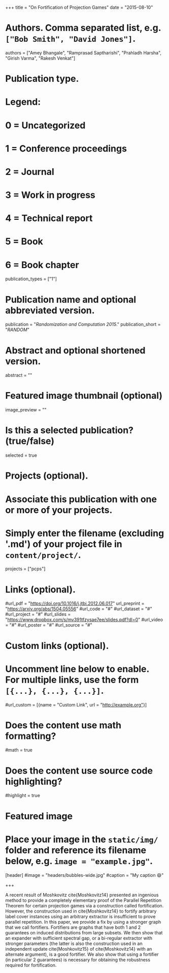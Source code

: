 +++
title = "On Fortification of Projection Games"
date = "2015-08-10"

# Authors. Comma separated list, e.g. `["Bob Smith", "David Jones"]`.
authors = ["Amey Bhangale", "Ramprasad Saptharishi", "Prahladh Harsha", "Girish Varma", "Rakesh Venkat"]


# Publication type.
# Legend:
# 0 = Uncategorized
# 1 = Conference proceedings
# 2 = Journal
# 3 = Work in progress
# 4 = Technical report
# 5 = Book
# 6 = Book chapter
publication_types = ["1"]
# Publication name and optional abbreviated version.
publication = "*Randomization and Computation 2015*."
publication_short = "*RANDOM*"

# Abstract and optional shortened version.
abstract = ""

# Featured image thumbnail (optional)
image_preview = ""

# Is this a selected publication? (true/false)
selected = true

# Projects (optional).
#   Associate this publication with one or more of your projects.
#   Simply enter the filename (excluding '.md') of your project file in `content/project/`.
projects = ["pcps"]

# Links (optional).
#url_pdf =  "https://doi.org/10.1016/j.jtbi.2012.06.017"
url_preprint = "https://arxiv.org/abs/1504.05556"
#url_code = "#"
#url_dataset = "#"
#url_project = "#"
#url_slides = "https://www.dropbox.com/s/mv391tfzysae7ee/slides.pdf?dl=0"
#url_video = "#"
#url_poster = "#"
#url_source = "#"

# Custom links (optional).
#   Uncomment line below to enable. For multiple links, use the form `[{...}, {...}, {...}]`.
#url_custom = [{name = "Custom Link", url = "http://example.org"}]

# Does the content use math formatting?
#math = true

# Does the content use source code highlighting?
#highlight = true

# Featured image
# Place your image in the `static/img/` folder and reference its filename below, e.g. `image = "example.jpg"`.
[header]
#image = "headers/bubbles-wide.jpg"
#caption = "My caption :smile:"

+++

A recent result of Moshkovitz cite{Moshkovitz14} presented an ingenious method to provide a completely elementary proof of the Parallel Repetition Theorem for certain projection games via a construction called fortification. However, the construction used in cite{Moshkovitz14} to fortify arbitrary label cover instances using an arbitrary extractor is insufficient to prove parallel repetition. In this paper, we provide a fix by using a stronger graph that we call fortifiers. Fortifiers are graphs that have both 1 and 2 guarantees on induced distributions from large subsets. We then show that an expander with sufficient spectral gap, or a bi-regular extractor with stronger parameters (the latter is also the construction used in an independent update cite{Moshkovitz15} of cite{Moshkovitz14} with an alternate argument), is a good fortifier. We also show that using a fortifier (in particular 2 guarantees) is necessary for obtaining the robustness required for fortification.